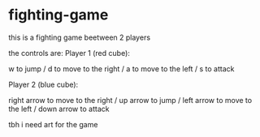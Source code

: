 # fighting-game
this is a fighting game beetween 2 players
  
the controls are:
Player 1 (red cube): 
  
w to jump / d to move to the right / a to move to the left / s to attack
  
Player 2 (blue cube):
  
right arrow to move to the right / up arrow to jump / left arrow to move to the left / down arrow to attack
  
tbh i need art for the game
